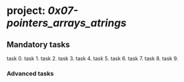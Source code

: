 # project: _0x07-pointers_arrays_atrings_

## Mandatory tasks
task 0.
task 1.
task 2.
task 3.
task 4.
task 5.
task 6.
task 7.
task 8.
task 9.

### Advanced tasks
